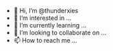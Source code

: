 - 👋 Hi, I’m @thunderxies
- 👀 I’m interested in ...
- 🌱 I’m currently learning ...
- 💞️ I’m looking to collaborate on ...
- 📫 How to reach me ...

<!---
thunderxies/thunderxies is a ✨ special ✨ repository because its `README.md` (this file) appears on your GitHub profile.
You can click the Preview link to take a look at your changes.
--->
